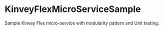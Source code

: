 # KinveyFlexMicroServiceSample
Sample Kinvey Flex micro-service with modularity pattern and Unit testing.
